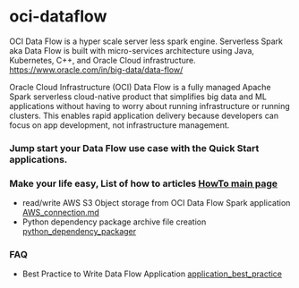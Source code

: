 # oci-dataflow

OCI Data Flow is a hyper scale server less spark engine. Serverless Spark aka Data Flow is built with micro-services architecture using Java, Kubernetes, C++, and Oracle Cloud infrastructure. https://www.oracle.com/in/big-data/data-flow/

Oracle Cloud Infrastructure (OCI) Data Flow is a fully managed Apache Spark serverless cloud-native product that simplifies big data and ML applications without having to worry about running infrastructure or running clusters. This enables rapid application delivery because developers can focus on app development, not infrastructure management.

### Jump start your Data Flow use case with the Quick Start applications.


### Make your life easy, List of how to articles [HowTo main page](https://github.com/lnmohankumar/oci-dataflow/blob/main/oci-dataflow-howto.md)
* read/write AWS S3 Object storage from OCI Data Flow Spark application [AWS_connection.md](https://github.com/lnmohankumar/oci-dataflow/blob/main/docs/howto/AWS_connection.md)
* Python dependency package archive file creation [python_dependency_packager](https://github.com/lnmohankumar/oci-dataflow/blob/main/docs/howto/python_dependency_packager.md)


### FAQ 
* Best Practice to Write Data Flow Application [application_best_practice](https://github.com/lnmohankumar/oci-dataflow/blob/main/docs/faq/application_best_practice.md)


